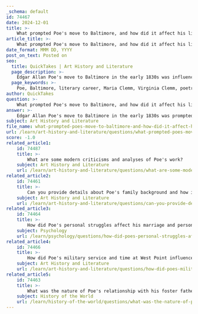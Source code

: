 ```yaml
---
_schema: default
id: 74467
date: 2024-12-01
title: >-
    What prompted Poe's move to Baltimore, and how did it affect his literary pursuits?
article_title: >-
    What prompted Poe's move to Baltimore, and how did it affect his literary pursuits?
date_format: MMM DD, YYYY
post_on_text: Posted on
seo:
  title: QuickTakes | Art History and Literature
  page_description: >-
    Edgar Allan Poe's move to Baltimore in the early 1830s was influenced by personal circumstances, providing him stability and familial support which significantly shaped his literary career.
  page_keywords: >-
    Poe, Baltimore, literary career, Maria Clemm, Virginia Clemm, poetry, criticism, MS. Found in a Bottle, 1830s, family support, inspiration, short stories, American literature
author: QuickTakes
question: >-
    What prompted Poe's move to Baltimore, and how did it affect his literary pursuits?
answer: >-
    Edgar Allan Poe's move to Baltimore in the early 1830s was prompted by a combination of personal and familial circumstances. After experiencing a tumultuous early life, including the loss of his parents and a strained relationship with his foster family, Poe found a sense of stability and belonging in Baltimore. He moved in with his aunt, Maria Clemm, and his cousin, Virginia Clemm, whom he later married in 1836. This period marked a significant turning point in his life, as it provided him with the familial support he desperately needed.\n\nLiving in Baltimore from around 1832 until the fall of 1835, Poe's literary career began to take shape. During this time, he composed poetry, wrote literary criticism, and created some of his earliest short stories, including "MS. Found in a Bottle," which won a literary competition in 1833 and earned him his first payment as a writer. The city played a crucial role in his development as a writer, as it was here that he found both inspiration and opportunities to publish his work.\n\nMoreover, Baltimore's cultural milieu likely influenced Poe's writing style and themes, contributing to his evolution as a literary figure. Although he only lived in the city for a few years, the connections he established and the experiences he had there were foundational to his later success and enduring legacy in American literature.
subject: Art History and Literature
file_name: what-prompted-poes-move-to-baltimore-and-how-did-it-affect-his-literary-pursuits.md
url: /learn/art-history-and-literature/questions/what-prompted-poes-move-to-baltimore-and-how-did-it-affect-his-literary-pursuits
score: -1.0
related_article1:
    id: 74487
    title: >-
        What are some modern criticisms and analyses of Poe's work?
    subject: Art History and Literature
    url: /learn/art-history-and-literature/questions/what-are-some-modern-criticisms-and-analyses-of-poes-work
related_article2:
    id: 74461
    title: >-
        Can you provide details about Poe's family background and how it influenced his life?
    subject: Art History and Literature
    url: /learn/art-history-and-literature/questions/can-you-provide-details-about-poes-family-background-and-how-it-influenced-his-life
related_article3:
    id: 74464
    title: >-
        How did Poe's personal struggles affect his marriage and personal life?
    subject: Psychology
    url: /learn/psychology/questions/how-did-poes-personal-struggles-affect-his-marriage-and-personal-life
related_article4:
    id: 74466
    title: >-
        How did Poe's military service and time at West Point influence his literary career?
    subject: Art History and Literature
    url: /learn/art-history-and-literature/questions/how-did-poes-military-service-and-time-at-west-point-influence-his-literary-career
related_article5:
    id: 74463
    title: >-
        What was the nature of Poe's relationship with his foster father, John Allan?
    subject: History of the World
    url: /learn/history-of-the-world/questions/what-was-the-nature-of-poes-relationship-with-his-foster-father-john-allan
---
```


&nbsp;